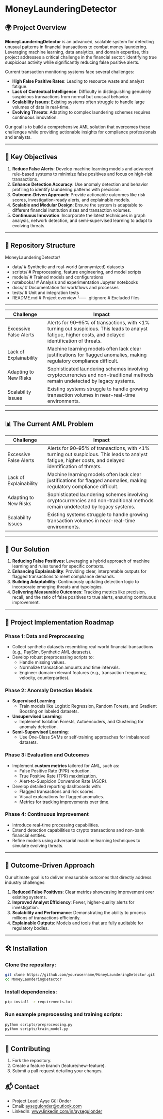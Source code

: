 # MoneyLaunderingDetector

## 🌍 **Project Overview**
**MoneyLaunderingDetector** is an advanced, scalable system for detecting unusual patterns in financial transactions to combat money laundering. Leveraging machine learning, data analytics, and domain expertise, this project addresses a critical challenge in the financial sector: identifying true suspicious activity while significantly reducing false positive alerts.

Current transaction monitoring systems face several challenges:

- **High False Positive Rates**: Leading to resource waste and analyst fatigue.
- **Lack of Contextual Intelligence**: Difficulty in distinguishing genuinely suspicious transactions from normal but unusual behavior.
- **Scalability Issues**: Existing systems often struggle to handle large volumes of data in real-time.
- **Evolving Threats**: Adapting to complex laundering schemes requires continuous innovation.

Our goal is to build a comprehensive AML solution that overcomes these challenges while providing actionable insights for compliance professionals and analysts.

---

## 🎯 **Key Objectives**
1. **Reduce False Alerts**: Develop machine learning models and advanced rule-based systems to minimize false positives and focus on high-risk transactions.
2. **Enhance Detection Accuracy**: Use anomaly detection and behavior profiling to identify laundering patterns with precision.
3. **Outcome-Driven Approach**: Provide actionable outcomes like risk scores, investigation-ready alerts, and explainable models.
4. **Scalable and Modular Design**: Ensure the system is adaptable to different financial institution sizes and transaction volumes.
5. **Continuous Innovation**: Incorporate the latest techniques in graph analysis, network detection, and semi-supervised learning to adapt to evolving threats.

---

## 📂 **Repository Structure**

MoneyLaunderingDetector/

- data/           # Synthetic and real-world (anonymized) datasets 
- scripts/        # Preprocessing, feature engineering, and model scripts
- models/         # Trained models and configurations
- notebooks/      # Analysis and experimentation Jupyter notebooks
- docs/           # Documentation for workflows and processes
- tests/          # Unit and integration tests
- README.md       # Project overview
└── .gitignore      # Excluded files

---

| **Challenge**                   | **Impact**                                                                                                                                                      |
|---------------------------------|----------------------------------------------------------------------------------------------------------------------------------------------------------------|
| Excessive False Alerts          | Alerts for 90–95% of transactions, with <1% turning out suspicious. This leads to analyst fatigue, higher costs, and delayed identification of threats.         |
| Lack of Explainability          | Machine learning models often lack clear justifications for flagged anomalies, making regulatory compliance difficult.                                          |
| Adapting to New Risks           | Sophisticated laundering schemes involving cryptocurrencies and non-traditional methods remain undetected by legacy systems.                                    |
| Scalability Issues              | Existing systems struggle to handle growing transaction volumes in near-real-time environments.                                                               |

---

## 📊 **The Current AML Problem**
| **Challenge**                   | **Impact**                                                                                                                                                      |
|---------------------------------|----------------------------------------------------------------------------------------------------------------------------------------------------------------|
| Excessive False Alerts          | Alerts for 90–95% of transactions, with <1% turning out suspicious. This leads to analyst fatigue, higher costs, and delayed identification of threats.         |
| Lack of Explainability          | Machine learning models often lack clear justifications for flagged anomalies, making regulatory compliance difficult.                                          |
| Adapting to New Risks           | Sophisticated laundering schemes involving cryptocurrencies and non-traditional methods remain undetected by legacy systems.                                    |
| Scalability Issues              | Existing systems struggle to handle growing transaction volumes in near-real-time environments.                                                               |

---

## 💼 **Our Solution**
1. **Reducing False Positives**: Leveraging a hybrid approach of machine learning and rules tuned for specific contexts.
2. **Enhancing Explainability**: Providing clear, interpretable outputs for flagged transactions to meet compliance demands.
3. **Building Adaptability**: Continuously updating detection logic to incorporate emerging threats and typologies.
4. **Delivering Measurable Outcomes**: Tracking metrics like precision, recall, and the ratio of false positives to true alerts, ensuring continuous improvement.

---

## 🚀 **Project Implementation Roadmap**

### **Phase 1: Data and Preprocessing**
- Collect synthetic datasets resembling real-world financial transactions (e.g., PaySim, Synthetic AML datasets).
- Develop robust preprocessing scripts to:
  - Handle missing values.
  - Normalize transaction amounts and time intervals.
  - Engineer domain-relevant features (e.g., transaction frequency, velocity, counterparties).

### **Phase 2: Anomaly Detection Models**
- **Supervised Learning**:
  - Train models like Logistic Regression, Random Forests, and Gradient Boosting on labeled datasets.
- **Unsupervised Learning**:
  - Implement Isolation Forests, Autoencoders, and Clustering for anomaly detection.
- **Semi-Supervised Learning**:
  - Use One-Class SVMs or self-training approaches for imbalanced datasets.

### **Phase 3: Evaluation and Outcomes**
- Implement **custom metrics** tailored for AML, such as:
  - False Positive Rate (FPR) reduction.
  - True Positive Rate (TPR) maximization.
  - Alert-to-Suspicion Conversion Rate (ASCR).
- Develop detailed reporting dashboards with:
  - Flagged transactions and risk scores.
  - Visual explanations for flagged anomalies.
  - Metrics for tracking improvements over time.

### **Phase 4: Continuous Improvement**
- Introduce real-time processing capabilities.
- Extend detection capabilities to crypto transactions and non-bank financial entities.
- Refine models using adversarial machine learning techniques to simulate evolving threats.

---

## 📜 **Outcome-Driven Approach**
Our ultimate goal is to deliver measurable outcomes that directly address industry challenges:

1. **Reduced False Positives**: Clear metrics showcasing improvement over existing systems.
2. **Improved Analyst Efficiency**: Fewer, higher-quality alerts for investigation.
3. **Scalability and Performance**: Demonstrating the ability to process millions of transactions efficiently.
4. **Explainable Outputs**: Models and tools that are fully auditable for regulatory bodies.

---

## 🛠️ **Installation**

### Clone the repository:
```bash
git clone https://github.com/yourusername/MoneyLaunderingDetector.git
cd MoneyLaunderingDetector
```

### Install dependencies:
```bash
pip install -r requirements.txt
```

### Run example preprocessing and training scripts:
```bash
python scripts/preprocessing.py
python scripts/train_model.py
```
---

## 🤝 **Contributing**
1. Fork the repository.
2. Create a feature branch (feature/new-feature).
3. Submit a pull request detailing your changes.

## 📬 **Contact**
- Project Lead: Ayşe Gül Önder
- Email: aysegulonder@outlook.com
- LinkedIn: www.linkedin.com/in/aysegulonder
